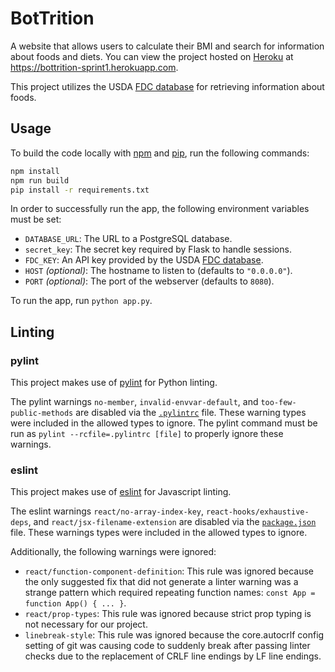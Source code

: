 # BotTrition

A website that allows users to calculate their BMI and search for
information about foods and diets. You can view the project hosted on
[Heroku](https://heroku.com/) at https://bottrition-sprint1.herokuapp.com.

This project utilizes the
USDA [FDC database](https://fdc.nal.usda.gov/api-key-signup.html)
for retrieving information about foods.

## Usage

To build the code locally with [npm](https://www.npmjs.com/)
and [pip](https://pypi.org/project/pip/), run the following commands:

```bash
npm install
npm run build
pip install -r requirements.txt
```

In order to successfully run the app, the following environment variables
must be set:

- `DATABASE_URL`: The URL to a PostgreSQL database.
- `secret_key`: The secret key required by Flask to handle sessions.
- `FDC_KEY`: An API key provided by the USDA
[FDC database](https://fdc.nal.usda.gov/api-key-signup.html).
- `HOST` *(optional)*: The hostname to listen to (defaults to `"0.0.0.0"`).
- `PORT` *(optional)*: The port of the webserver (defaults to `8080`).

To run the app, run `python app.py`.

## Linting

### pylint

This project makes use of [pylint](https://pylint.org/) for Python linting.

The pylint warnings `no-member`, `invalid-envvar-default`,
and `too-few-public-methods` are disabled via the
[`.pylintrc`](./.pylintrc) file. These warning types were included
in the allowed types to ignore. The pylint command must be run as
`pylint --rcfile=.pylintrc [file]` to properly ignore these warnings.

### eslint

This project makes use of [eslint](https://eslint.org/) for Javascript linting.

The eslint warnings `react/no-array-index-key`,
`react-hooks/exhaustive-deps`, and `react/jsx-filename-extension` are disabled
via the [`package.json`](./package.json) file. These warnings types were
included in the allowed types to ignore.

Additionally, the following warnings were ignored:

- `react/function-component-definition`: This rule was ignored because the only
suggested fix that did not generate a linter warning was a strange pattern
which required repeating function names: `const App = function App() { ... }`.
- `react/prop-types`: This rule was ignored because strict prop typing is not
necessary for our project.
- `linebreak-style`: This rule was ignored because the core.autocrlf config
setting of git was causing code to suddenly break after passing linter checks due to
the replacement of CRLF line endings by LF line endings.
